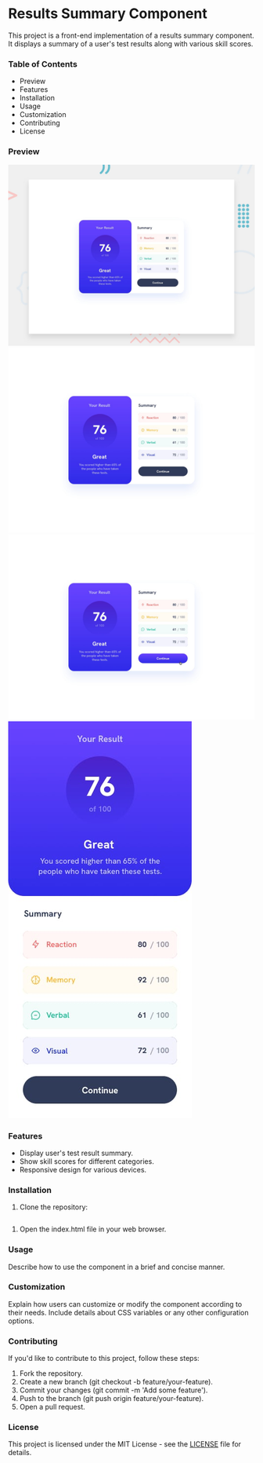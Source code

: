 # Results Summary Component

This project is a front-end implementation of a results summary component. It displays a summary of a user's test results along with various skill scores.

### Table of Contents

- Preview
- Features
- Installation
- Usage
- Customization
- Contributing
- License

### Preview

![Image downloaded from frontendmentor.com](/design/desktop-preview.jpg)
![Image downloaded from frontendmentor.com](/design/desktop-design.jpg)
![Image downloaded from frontendmentor.com](/design/active-states.jpg)
![Image downloaded from frontendmentor.com](/design/mobile-design.jpg)

### Features

- Display user's test result summary.
- Show skill scores for different categories.
- Responsive design for various devices.

### Installation

1. Clone the repository:
``` git clone https://github.com/A7MEDC7/results-summary-component.git
```

1. Open the index.html file in your web browser.

### Usage

Describe how to use the component in a brief and concise manner.

### Customization

Explain how users can customize or modify the component according to their needs. Include details about CSS variables or any other configuration options.

### Contributing

If you'd like to contribute to this project, follow these steps:

1. Fork the repository.
1. Create a new branch (git checkout -b feature/your-feature).
1. Commit your changes (git commit -m 'Add some feature').
1. Push to the branch (git push origin feature/your-feature).
1. Open a pull request.

### License

This project is licensed under the MIT License - see the [LICENSE](https://github.com/git/git-scm.com/blob/main/MIT-LICENSE.txt) file for details.